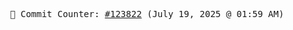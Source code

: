 <p align="center">
    <samp>
        📮 Commit Counter: <a href="https://github.com/Javascript-void0/Javascript-void0/commits/main">#123822</a> (July 19, 2025 @ 01:59 AM)
    </samp>
</p>